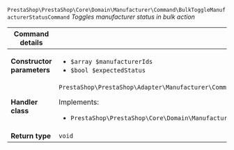 `PrestaShop\PrestaShop\Core\Domain\Manufacturer\Command\BulkToggleManufacturerStatusCommand`
_Toggles manufacturer status in bulk action_

| Command details            |    |
| -------------------------- | -- |
| **Constructor parameters** | <ul> <li>`$array $manufacturerIds`</li>  <li>`$bool $expectedStatus`</li> </ul> |
| **Handler class**          | `PrestaShop\PrestaShop\Adapter\Manufacturer\CommandHandler\BulkToggleManufacturerStatusHandler`  <p> Implements: </p> <ul>  <li>`PrestaShop\PrestaShop\Core\Domain\Manufacturer\CommandHandler\BulkToggleManufacturerStatusHandlerInterface`</li>  |
| **Return type** |  `void`  |
